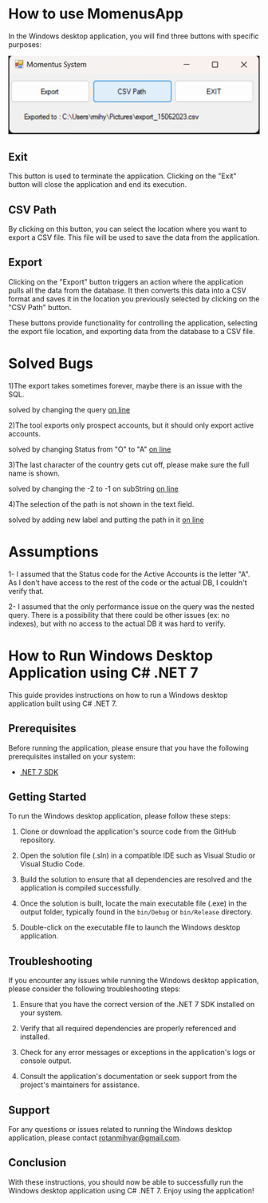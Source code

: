 # How to use MomenusApp

In the Windows desktop application, you will find three buttons with specific purposes:

![alt text](https://raw.githubusercontent.com/rotanmihyar/MomentusTechnologies-/master/Screenshot.png)
## Exit
This button is used to terminate the application. Clicking on the "Exit" button will close the application and end its execution.

## CSV Path ##
By clicking on this button, you can select the location where you want to export a CSV file. This file will be used to save the data from the application.

## Export ##
Clicking on the "Export" button triggers an action where the application pulls all the data from the database. It then converts this data into a CSV format and saves it in the location you previously selected by clicking on the "CSV Path" button.

These buttons provide functionality for controlling the application, selecting the export file location, and exporting data from the database to a CSV file.
# Solved Bugs #
1)The export takes sometimes forever, maybe there is an issue with the SQL.

solved by changing the query  [on line](https://github.com/rotanmihyar/MomentusTechnologies-/blob/master/Momentus%20Email%20Task/Form1.cs#L85)

2)The tool exports only prospect accounts, but it should only export active accounts.

solved by changing Status from "O" to "A" [on line](https://github.com/rotanmihyar/MomentusTechnologies-/blob/master/Momentus%20Email%20Task/Form1.cs#L85)

3)The last character of the country gets cut off, please make sure the full name is shown.

solved by changing the -2 to -1 on subString [on line](https://github.com/rotanmihyar/MomentusTechnologies-/blob/master/Momentus%20Email%20Task/Form1.cs#L101)

4)The selection of the path is not shown in the text field.

solved by adding new label and putting the path in it [on line](https://github.com/rotanmihyar/MomentusTechnologies-/blob/master/Momentus%20Email%20Task/Form1.cs#L38)


# Assumptions #
1- I assumed that the Status code for the Active Accounts is the letter "A". As I don't have access to the rest of the code or the actual DB, I couldn't verify that.

2- I assumed that the only performance issue on the query was the nested query. There is a possibility that there could be other issues (ex: no indexes), but with no access to the actual DB it was hard to verify.


# How to Run Windows Desktop Application using C# .NET 7

This guide provides instructions on how to run a Windows desktop application built using C# .NET 7.

## Prerequisites
Before running the application, please ensure that you have the following prerequisites installed on your system:

- [.NET 7 SDK](https://dotnet.microsoft.com/download/dotnet/7.0)

## Getting Started
To run the Windows desktop application, please follow these steps:

1. Clone or download the application's source code from the GitHub repository.

2. Open the solution file (.sln) in a compatible IDE such as Visual Studio or Visual Studio Code.

3. Build the solution to ensure that all dependencies are resolved and the application is compiled successfully.

4. Once the solution is built, locate the main executable file (.exe) in the output folder, typically found in the `bin/Debug` or `bin/Release` directory.

5. Double-click on the executable file to launch the Windows desktop application.

## Troubleshooting
If you encounter any issues while running the Windows desktop application, please consider the following troubleshooting steps:

1. Ensure that you have the correct version of the .NET 7 SDK installed on your system.

2. Verify that all required dependencies are properly referenced and installed.

3. Check for any error messages or exceptions in the application's logs or console output.

4. Consult the application's documentation or seek support from the project's maintainers for assistance.


## Support
For any questions or issues related to running the Windows desktop application, please contact rotanmihyar@gmail.com.

## Conclusion
With these instructions, you should now be able to successfully run the Windows desktop application using C# .NET 7. Enjoy using the application!
